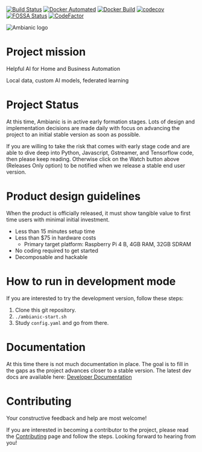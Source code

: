 [![Build Status](https://travis-ci.org/ambianic/ambianic-core.svg?branch=master)](https://travis-ci.org/ambianic/ambianic-core) [![Docker Automated](https://img.shields.io/docker/cloud/automated/ambianic/ambianic.svg)](https://hub.docker.com/r/ambianic/ambianic/builds) [![Docker Build](https://img.shields.io/docker/cloud/build/ambianic/ambianic.svg)](https://hub.docker.com/r/ambianic/ambianic/builds) [![codecov](https://codecov.io/gh/ambianic/ambianic-core/branch/master/graph/badge.svg)](https://codecov.io/gh/ambianic/ambianic-core)
[![FOSSA Status](https://app.fossa.io/api/projects/git%2Bgithub.com%2Fambianic%2Fambianic-core.svg?type=shield)](https://app.fossa.io/projects/git%2Bgithub.com%2Fambianic%2Fambianic-core?ref=badge_shield) [![CodeFactor](https://www.codefactor.io/repository/github/ambianic/ambianic-core/badge)](https://www.codefactor.io/repository/github/ambianic/ambianic-core)

![Ambianic logo][logo]

# Project mission
Helpful AI for Home and Business Automation

Local data, custom AI models, federated learning

# Project Status
At this time, Ambianic is in active early formation stages. Lots of design and implementation decisions are made daily with focus on advancing the project to an initial stable version as soon as possible.

If you are willing to take the risk that comes with early stage code and are able to dive deep into Python, Javascript, Gstreamer, and Tensorflow code, then please keep reading. Otherwise click on the Watch button above (Releases Only option) to be notified when we release a stable end user version.

# Product design guidelines

When the product is officially released, it must show tangible value to first time users with minimal initial investment.
- Less than 15 minutes setup time
- Less than $75 in hardware costs
  + Primary target platform: Raspberry Pi 4 B, 4GB RAM, 32GB SDRAM
- No coding required to get started
- Decomposable and hackable

# How to run in development mode
If you are interested to try the development version, follow these steps:
1. Clone this git repository.
2. `./ambianic-start.sh`
3. Study `config.yaml` and go from there.

# Documentation

At this time there is not much documentation in place. The goal is to fill in the gaps as the project advances closer to a stable version. The latest dev docs are available here:
[Developer Documentation](https://ambianic.github.io/ambianic-core/)

# Contributing
Your constructive feedback and help are most welcome!

If you are interested in becoming a contributor to the project, please read the [Contributing](CONTRIBUTING.md) page and follow the steps. Looking forward to hearing from you!

[logo]: https://avatars2.githubusercontent.com/u/52052162?s=200&v=4
